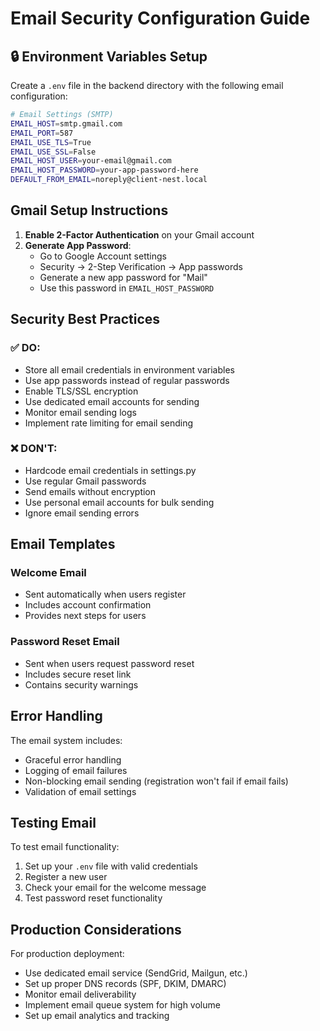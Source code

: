 # Email Security Configuration Guide

## 🔒 Environment Variables Setup

Create a `.env` file in the backend directory with the following email configuration:

```bash
# Email Settings (SMTP)
EMAIL_HOST=smtp.gmail.com
EMAIL_PORT=587
EMAIL_USE_TLS=True
EMAIL_USE_SSL=False
EMAIL_HOST_USER=your-email@gmail.com
EMAIL_HOST_PASSWORD=your-app-password-here
DEFAULT_FROM_EMAIL=noreply@client-nest.local
```

## Gmail Setup Instructions

1. **Enable 2-Factor Authentication** on your Gmail account
2. **Generate App Password**:
   - Go to Google Account settings
   - Security → 2-Step Verification → App passwords
   - Generate a new app password for "Mail"
   - Use this password in `EMAIL_HOST_PASSWORD`

## Security Best Practices

### ✅ DO:
- Store all email credentials in environment variables
- Use app passwords instead of regular passwords
- Enable TLS/SSL encryption
- Use dedicated email accounts for sending
- Monitor email sending logs
- Implement rate limiting for email sending

### ❌ DON'T:
- Hardcode email credentials in settings.py
- Use regular Gmail passwords
- Send emails without encryption
- Use personal email accounts for bulk sending
- Ignore email sending errors

## Email Templates

### Welcome Email
- Sent automatically when users register
- Includes account confirmation
- Provides next steps for users

### Password Reset Email
- Sent when users request password reset
- Includes secure reset link
- Contains security warnings

## Error Handling

The email system includes:
- Graceful error handling
- Logging of email failures
- Non-blocking email sending (registration won't fail if email fails)
- Validation of email settings

## Testing Email

To test email functionality:

1. Set up your `.env` file with valid credentials
2. Register a new user
3. Check your email for the welcome message
4. Test password reset functionality

## Production Considerations

For production deployment:
- Use dedicated email service (SendGrid, Mailgun, etc.)
- Set up proper DNS records (SPF, DKIM, DMARC)
- Monitor email deliverability
- Implement email queue system for high volume
- Set up email analytics and tracking 